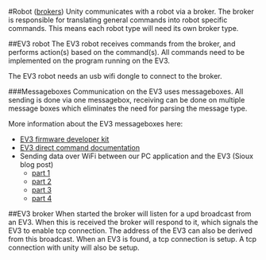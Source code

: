 #Robot ([brokers])
Unity communicates with a robot via a broker. The broker is responsible for translating general commands into robot specific commands. This means each robot type will need its own broker type.

##EV3 robot
The EV3 robot receives commands from the broker, and performs action(s) based on the command(s). All commands need to be implemented on the program running on the EV3.

The EV3 robot needs an usb wifi dongle to connect to the broker.

###Messageboxes
Communication on the EV3 uses messageboxes. All sending is done via one messagebox, receiving can be done on multiple message boxes which eliminates the need for parsing the message type.

More information about the EV3 messageboxes here:
- [EV3 firmware developer kit]
- [EV3 direct command documentation]
- Sending data over WiFi between our PC application and the EV3 (Sioux blog post)
  - [part 1]
  - [part 2]
  - [part 3]
  - [part 4]

##EV3 broker
When started the broker will listen for a upd broadcast from an EV3. When this is received the broker will respond to it, which signals the EV3 to enable tcp connection. The address of the EV3 can also be derived from this broadcast. When an EV3 is found, a tcp connection is setup. A tcp connection with unity will also be setup. 

[brokers]: https://en.wikipedia.org/wiki/Message_broker

[EV3 firmware developer kit]: https://le-www-live-s.legocdn.com/sc/media/files/ev3-developer-kit/lego%20mindstorms%20ev3%20firmware%20developer%20kit-7be073548547d99f7df59ddfd57c0088.pdf?la=en-us
[EV3 direct command documentation]: http://cache.lego.com/r/www/r/mindstorms/-/media/franchises/mindstorms%202014/downloads/firmware%20and%20software/advanced/lego%20mindstorms%20ev3%20communication%20developer%20kit.pdf?l.r2=1239680513

[part 1]: https://siouxnetontrack.wordpress.com/2014/08/19/sending-data-over-wifi-between-our-pc-application-and-the-ev3-part-1/
[part 2]: https://siouxnetontrack.wordpress.com/2014/08/21/sending-data-over-wifi-between-our-pc-application-and-the-ev3-part-2/
[part 3]: https://siouxnetontrack.wordpress.com/2014/08/23/sending-data-over-wifi-between-our-pc-application-and-the-ev3-part-3/
[part 4]: https://siouxnetontrack.wordpress.com/2014/08/27/sending-data-over-wifi-between-our-pc-application-and-the-ev3-part-4/
